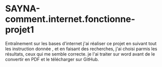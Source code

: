 # SAYNA-comment.internet.fonctionne-projet1
Entraînement sur les bases d'internet
j'ai réaliser ce projet en suivant tout les instruction donnée , et en faisant des recherches, j'ai choisi parmis les résultats, ceux qui me semble correcte.
je l'ai traiter sur word avant de le convertir en PDF et le télécharger sur GitHub.
